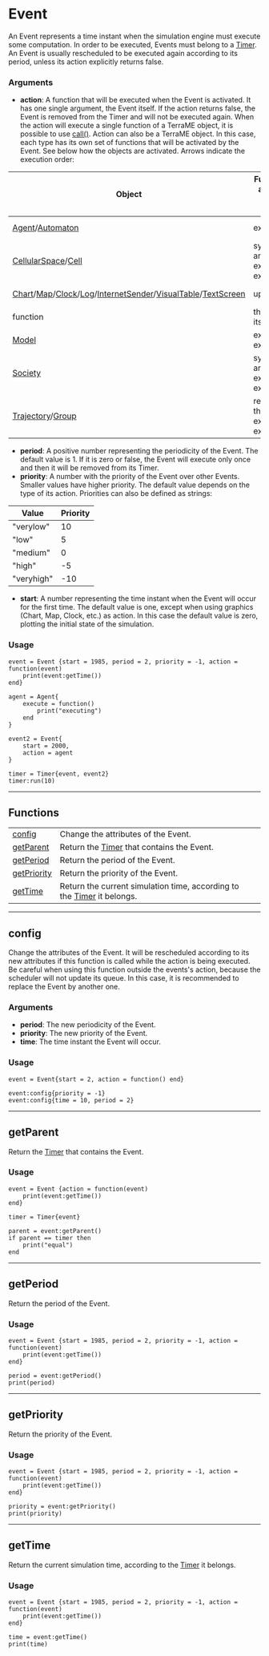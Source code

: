 # Event

An Event represents a time instant when the simulation engine must execute some computation. In order to be executed, Events must belong to a [Timer](./timer.md). An Event is usually rescheduled to be executed again according to its period, unless its action explicitly returns false.  
  

### Arguments

- **action**: A function that will be executed when the Event is activated. It has one single argument, the Event itself. If the action returns false, the Event is removed from the Timer and will not be executed again. When the action will execute a single function of a TerraME object, it is possible to use [call()](../functions/utils.md#call). Action can also be a TerraME object. In this case, each type has its own set of functions that will be activated by the Event. See below how the objects are activated. Arrows indicate the execution order:

| Object                                                                                                                                                                                                                                                                                                                                                                                                      | Function(s) activated by the Event       | Default priority |
| --------------------------------------------------------------------------------------------------- | ---------------------------------------- | ---------------- |
| [Agent](./agent.md)/[Automaton](./automaton.md)                                                                                                                     | execute                                  | 0 ("medium")     |
| [CellularSpace](./cellularSpace.md)/[Cell](./cell.md)                                                                                              | synchronize and then execute (if exists) | -5 ("high")      |
| [Chart](./chart.md)/[Map](./map.md)/[Clock](./clock.md)/[Log](./log.md)/[InternetSender](./internetSender.md)/[VisualTable](./visualTable.md)/[TextScreen](./textScreen.md) | update                                   | 10 ("verylow")   |
| function                                                                                                                                                                                                                                                                                                                                                                                                    | the function itself                      | 0 ("medium")     |
| [Model](./model.md)                                               | execute (if exists)                      | 0 ("medium")     |
| [Society](./society.md)                                                                                                   | synchronize and then execute (if exists) | 0 ("medium")     |
| [Trajectory](./trajectory.md)/[Group](./group.md)                                                                                                                                       | rebuild and then execute (if exists)     | 0 ("medium")     |

- **period**: A positive number representing the periodicity of the Event. The default value is 1. If it is zero or false, the Event will execute only once and then it will be removed from its Timer.
- **priority**: A number with the priority of the Event over other Events. Smaller values have higher priority. The default value depends on the type of its action. Priorities can also be defined as strings:

| Value      | Priority |
| ---------- | -------- |
| "verylow"  | 10       |
| "low"      | 5        |
| "medium"   | 0        |
| "high"     | -5       |
| "veryhigh" | -10      |

- **start**: A number representing the time instant when the Event will occur for the first time. The default value is one, except when using graphics (Chart, Map, Clock, etc.) as action. In this case the default value is zero, plotting the initial state of the simulation.

### Usage

```
event = Event {start = 1985, period = 2, priority = -1, action = function(event)
    print(event:getTime())
end}

agent = Agent{
    execute = function()
        print("executing")
    end
}

event2 = Event{
    start = 2000,
    action = agent
}

timer = Timer{event, event2}
timer:run(10)
```

---

## Functions

|                                                                       |                                                                                                                      |
| --------------------------------------------------------------------- | -------------------------------------------------------------------------------------------------------------------- |
| [config](./event.md#config)           | Change the attributes of the Event.                                                                                  |
| [getParent](./event.md#getparent)     | Return the [Timer](./timer.md) that contains the Event.                              |
| [getPeriod](./event.md#getperiod)     | Return the period of the Event.                                                                                      |
| [getPriority](./event.md#getpriority) | Return the priority of the Event.                                                                                    |
| [getTime](./event.md#gettime)         | Return the current simulation time, according to the [Timer](./timer.md) it belongs. |


---

## **config** 

Change the attributes of the Event. It will be rescheduled according to its new attributes if this function is called while the action is being executed. Be careful when using this function outside the events's action, because the scheduler will not update its queue. In this case, it is recommended to replace the Event by another one.  
  

### Arguments

- **period**: The new periodicity of the Event.
- **priority**: The new priority of the Event.
- **time**: The time instant the Event will occur.

### Usage

```
event = Event{start = 2, action = function() end}

event:config{priority = -1}
event:config{time = 10, period = 2}
```

---

## **getParent** 

Return the [Timer](./timer.md) that contains the Event.  
  

### Usage

```
event = Event {action = function(event)
    print(event:getTime())
end}

timer = Timer{event}

parent = event:getParent()
if parent == timer then
    print("equal")
end
```

---

## **getPeriod** 

Return the period of the Event.  
  

### Usage

```
event = Event {start = 1985, period = 2, priority = -1, action = function(event)
    print(event:getTime())
end}

period = event:getPeriod()
print(period)
```

---

## **getPriority** 

Return the priority of the Event.  
  

### Usage

```
event = Event {start = 1985, period = 2, priority = -1, action = function(event)
    print(event:getTime())
end}

priority = event:getPriority()
print(priority)
```

---

## **getTime** 

Return the current simulation time, according to the [Timer](./timer.md) it belongs.  
  

### Usage

```
event = Event {start = 1985, period = 2, priority = -1, action = function(event)
    print(event:getTime())
end}

time = event:getTime()
print(time)
```